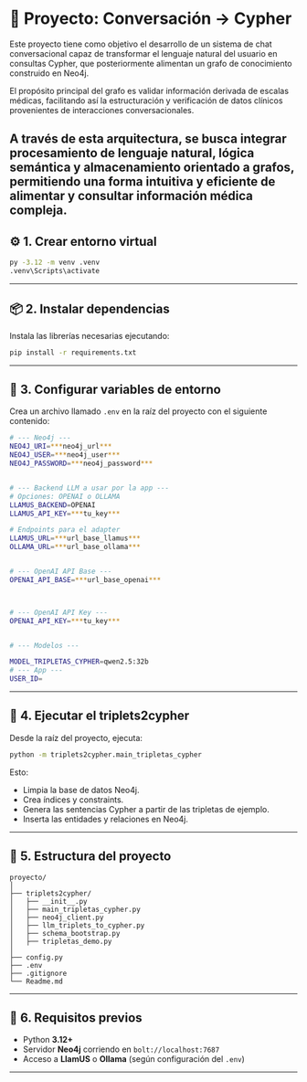 
# 🧠 Proyecto: Conversación → Cypher

Este proyecto tiene como objetivo el desarrollo de un sistema de chat conversacional capaz de
transformar el lenguaje natural del usuario en consultas Cypher, que posteriormente alimentan un
grafo de conocimiento construido en Neo4j.​

El propósito principal del grafo es validar información derivada de escalas médicas, facilitando así la
estructuración y verificación de datos clínicos provenientes de interacciones conversacionales.​

A través de esta arquitectura, se busca integrar procesamiento de lenguaje natural, lógica semántica
y almacenamiento orientado a grafos, permitiendo una forma intuitiva y eficiente de alimentar y
consultar información médica compleja.
---

## ⚙️ 1. Crear entorno virtual

```bash
py -3.12 -m venv .venv
.venv\Scripts\activate
```

---

## 📦 2. Instalar dependencias

Instala las librerías necesarias ejecutando:

```bash
pip install -r requirements.txt
```

---

## 🔐 3. Configurar variables de entorno

Crea un archivo llamado `.env` en la raíz del proyecto con el siguiente contenido:

```bash
# --- Neo4j ---
NEO4J_URI=***neo4j_url***
NEO4J_USER=***neo4j_user***
NEO4J_PASSWORD=***neo4j_password***


# --- Backend LLM a usar por la app ---
# Opciones: OPENAI o OLLAMA
LLAMUS_BACKEND=OPENAI
LLAMUS_API_KEY=***tu_key***

# Endpoints para el adapter
LLAMUS_URL=***url_base_llamus***
OLLAMA_URL=***url_base_ollama***


# --- OpenAI API Base ---
OPENAI_API_BASE=***url_base_openai***



# --- OpenAI API Key ---
OPENAI_API_KEY=***tu_key***


# --- Modelos ---

MODEL_TRIPLETAS_CYPHER=qwen2.5:32b
# --- App ---
USER_ID=
```

---

## 🚀 4. Ejecutar el triplets2cypher

Desde la raíz del proyecto, ejecuta:

```bash
python -m triplets2cypher.main_tripletas_cypher
```

Esto:

* Limpia la base de datos Neo4j.
* Crea índices y constraints.
* Genera las sentencias Cypher a partir de las tripletas de ejemplo.
* Inserta las entidades y relaciones en Neo4j.

---

## 📂 5. Estructura del proyecto

```
proyecto/
│
├── triplets2cypher/
│   ├── __init__.py
│   ├── main_tripletas_cypher.py
│   ├── neo4j_client.py
│   ├── llm_triplets_to_cypher.py
│   ├── schema_bootstrap.py
│   ├── tripletas_demo.py
│
├── config.py
├── .env
├── .gitignore
└── Readme.md
```

---

## 🧩 6. Requisitos previos

* Python **3.12+**
* Servidor **Neo4j** corriendo en `bolt://localhost:7687`
* Acceso a **LlamUS** o **Ollama** (según configuración del `.env`)

---


